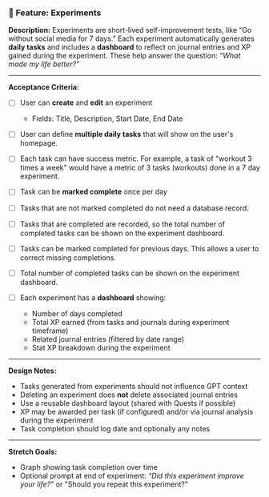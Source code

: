 ### 🧪 Feature: Experiments

**Description:**
Experiments are short-lived self-improvement tests, like “Go without social media for 7 days.” Each experiment automatically generates **daily tasks** and includes a **dashboard** to reflect on journal entries and XP gained during the experiment. These help answer the question: _“What made my life better?”_

---

**Acceptance Criteria:**

- [ ] User can **create** and **edit** an experiment
  - Fields: Title, Description, Start Date, End Date

- [ ] User can define **multiple daily tasks** that will show on the user's homepage.
- [ ] Each task can have success metric. For example, a task of "workout 3 times a week" would have a metric of 3 tasks (workouts) done in a 7 day experiment.
- [ ] Task can be **marked complete** once per day
- [ ] Tasks that are not marked completed do not need a database record.
- [ ] Tasks that are completed are recorded, so the total number of completed tasks can be shown on the experiment dashboard.
- [ ] Tasks can be marked completed for previous days. This allows a user to correct missing completions.
- [ ] Total number of completed tasks can be shown on the experiment dashboard.
- [ ] Each experiment has a **dashboard** showing:
  - Number of days completed
  - Total XP earned (from tasks and journals during experiment timeframe)
  - Related journal entries (filtered by date range)
  - Stat XP breakdown during the experiment

---

**Design Notes:**

- Tasks generated from experiments should not influence GPT context
- Deleting an experiment does **not** delete associated journal entries
- Use a reusable dashboard layout (shared with Quests if possible)
- XP may be awarded per task (if configured) and/or via journal analysis during the experiment
- Task completion should log date and optionally any notes

---

**Stretch Goals:**

- Graph showing task completion over time
- Optional prompt at end of experiment: _“Did this experiment improve your life?”_ or "Should you repeat this experiment?"
